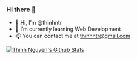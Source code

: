 ### Hi there 👋

- 👋 Hi, I’m @thinhntr
- 🌱 I’m currently learning Web Development
- 📫 You can contact me at thinhntr@gmail.com

[![Thinh Nguyen's Github Stats](https://github-readme-stats.vercel.app/api?username=thinhntr&show_icons=true&hide_border=true&include_all_commits=true&count_private=true)](https://github.com/thinhntr)

<!--
**thinhntr/thinhntr** is a ✨ _special_ ✨ repository because its `README.md` (this file) appears on your GitHub profile.

Here are some ideas to get you started:

- 🔭 I’m currently working on ...
- 🌱 I’m currently learning ...
- 👯 I’m looking to collaborate on ...
- 🤔 I’m looking for help with ...
- 💬 Ask me about ...
- 📫 How to reach me: ...
- 😄 Pronouns: ...
- ⚡ Fun fact: ...
-->
